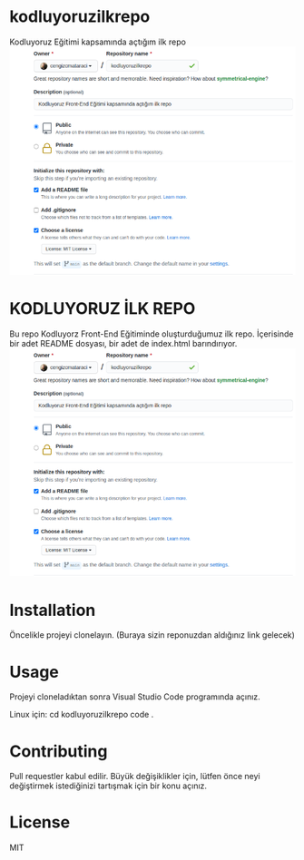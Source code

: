 # kodluyoruzilkrepo

Kodluyoruz Eğitimi kapsamında açtığım ilk repo
![resim](https://github.com/Kodluyoruz/taskforce/blob/main/git/odev1/figures/github.png?raw=true)
# KODLUYORUZ İLK REPO
Bu repo Kodluyorz Front-End Eğitiminde oluşturduğumuz ilk repo. İçerisinde bir adet README dosyası, bir adet de index.html barındırıyor.
![resim](https://github.com/Kodluyoruz/taskforce/blob/main/git/odev1/figures/github.png?raw=true)
# Installation
Öncelikle projeyi clonelayın. (Buraya sizin reponuzdan aldığınız link gelecek)
# Usage
Projeyi cloneladıktan sonra Visual Studio Code programında açınız.

Linux için:
cd kodluyoruzilkrepo
code .

# Contributing
Pull requestler kabul edilir. Büyük değişiklikler için, lütfen önce neyi değiştirmek istediğinizi tartışmak için bir konu açınız.
# License
MIT